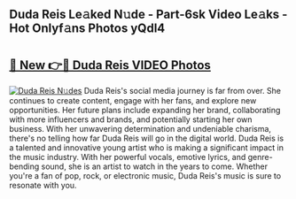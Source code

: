 ## Duda Reis Le𝚊ked N𝚞de - Part-6sk Video Le𝚊ks - Hot Onlyf𝚊ns Photos yQdl4

# <h2><a href="http://ac35169.deff.icu/?id=Duda+Reis">🔗 New 👉🔴 Duda Reis VIDEO Photos</a></h2>

[![Duda Reis N𝚞des](https://i.imgur.com/rIISA9y.gif)](http://ac35169.deff.icu/?id=Duda+Reis)
Duda Reis's social media journey is far from over. She continues to create content, engage with her fans, and explore new opportunities. Her future plans include expanding her brand, collaborating with more influencers and brands, and potentially starting her own business. With her unwavering determination and undeniable charisma, there's no telling how far Duda Reis will go in the digital world. Duda Reis is a talented and innovative young artist who is making a significant impact in the music industry. With her powerful vocals, emotive lyrics, and genre-bending sound, she is an artist to watch in the years to come. Whether you're a fan of pop, rock, or electronic music, Duda Reis's music is sure to resonate with you.
